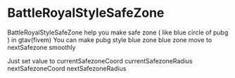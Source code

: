 # BattleRoyalStyleSafeZone
BattleRoyalStyleSafeZone help you make safe zone ( like blue circle of pubg ) in gtav(fivem)
You can make pubg style blue zone
blue zone move to nextSafezone smoothly

Just set value to 
currentSafezoneCoord
currentSafezoneRadius
nextSafezoneCoord
nextSafezoneRadius
